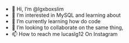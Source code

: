 - 👋 Hi, I’m @lgxboxslim
- 👀 I’m interested in MySQL and learning about 
- 🌱 I’m currently learning how do code 
- 💞️ I’m looking to collaborate on the same thing, 
- 📫 How to reach me lucaslg12 On Instagram 

<!---
lgxboxslim/lgxboxslim is a ✨ special ✨ repository because its `README.md` (this file) appears on your GitHub profile.
You can click the Preview link to take a look at your changes.
--->
